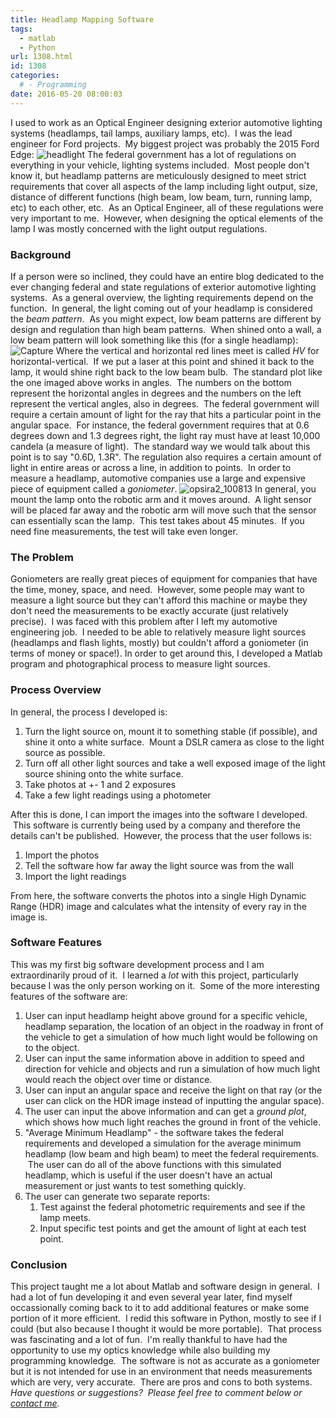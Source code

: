 ```yaml
---
title: Headlamp Mapping Software
tags:
  - matlab
  - Python
url: 1308.html
id: 1308
categories:
  # - Programming
date: 2016-05-20 08:00:03
---
```


I used to work as an Optical Engineer designing exterior automotive lighting systems (headlamps, tail lamps, auxiliary lamps, etc).  I was the lead engineer for Ford projects.  My biggest project was probably the 2015 Ford Edge: ![headlight](/wp-content/uploads/2016/05/headlight-300x200.jpg) The federal government has a lot of regulations on everything in your vehicle, lighting systems included.  Most people don't know it, but headlamp patterns are meticulously designed to meet strict requirements that cover all aspects of the lamp including light output, size, distance of different functions (high beam, low beam, turn, running lamp, etc) to each other, etc.  As an Optical Engineer, all of these regulations were very important to me.  However, when designing the optical elements of the lamp I was mostly concerned with the light output regulations.

### Background

If a person were so inclined, they could have an entire blog dedicated to the ever changing federal and state regulations of exterior automotive lighting systems.  As a general overview, the lighting requirements depend on the function.  In general, the light coming out of your headlamp is considered the _beam pattern_.  As you might expect, low beam patterns are different by design and regulation than high beam patterns.  When shined onto a wall, a low beam pattern will look something like this (for a single headlamp): ![Capture](/wp-content/uploads/2016/05/Capture-1.jpg) Where the vertical and horizontal red lines meet is called _HV_ for horizontal-vertical.  If we put a laser at this point and shined it back to the lamp, it would shine right back to the low beam bulb.  The standard plot like the one imaged above works in angles.  The numbers on the bottom represent the horizontal angles in degrees and the numbers on the left represent the vertical angles, also in degrees.  The federal government will require a certain amount of light for the ray that hits a particular point in the angular space.  For instance, the federal government requires that at 0.6 degrees down and 1.3 degrees right, the light ray must have at least 10,000 candela (a measure of light).  The standard way we would talk about this point is to say "0.6D, 1.3R". The regulation also requires a certain amount of light in entire areas or across a line, in addition to points.  In order to measure a headlamp, automotive companies use a large and expensive piece of equipment called a _goniometer_. ![opsira2_100813](/wp-content/uploads/2016/05/opsira2_100813.jpg) In general, you mount the lamp onto the robotic arm and it moves around.  A light sensor will be placed far away and the robotic arm will move such that the sensor can essentially scan the lamp.  This test takes about 45 minutes.  If you need fine measurements, the test will take even longer.

### The Problem

Goniometers are really great pieces of equipment for companies that have the time, money, space, and need.  However, some people may want to measure a light source but they can't afford this machine or maybe they don't need the measurements to be exactly accurate (just relatively precise).  I was faced with this problem after I left my automotive engineering job.  I needed to be able to relatively measure light sources (headlamps and flash lights, mostly) but couldn't afford a goniometer (in terms of money or space!). In order to get around this, I developed a Matlab program and photographical process to measure light sources.

### Process Overview

In general, the process I developed is:

1.  Turn the light source on, mount it to something stable (if possible), and shine it onto a white surface.  Mount a DSLR camera as close to the light source as possible.
2.  Turn off all other light sources and take a well exposed image of the light source shining onto the white surface.
3.  Take photos at +- 1 and 2 exposures
4.  Take a few light readings using a photometer

After this is done, I can import the images into the software I developed.  This software is currently being used by a company and therefore the details can't be published.  However, the process that the user follows is:

1.  Import the photos
2.  Tell the software how far away the light source was from the wall
3.  Import the light readings

From here, the software converts the photos into a single High Dynamic Range (HDR) image and calculates what the intensity of every ray in the image is.

### Software Features

This was my first big software development process and I am extraordinarily proud of it.  I learned a _lot_ with this project, particularly because I was the only person working on it.  Some of the more interesting features of the software are:

1.  User can input headlamp height above ground for a specific vehicle, headlamp separation, the location of an object in the roadway in front of the vehicle to get a simulation of how much light would be following on to the object.
2.  User can input the same information above in addition to speed and direction for vehicle and objects and run a simulation of how much light would reach the object over time or distance.
3.  User can input an angular space and receive the light on that ray (or the user can click on the HDR image instead of inputting the angular space).
4.  The user can input the above information and can get a _ground plot_, which shows how much light reaches the ground in front of the vehicle.
5.  "Average Minimum Headlamp" - the software takes the federal requirements and developed a simulation for the average minimum headlamp (low beam and high beam) to meet the federal requirements.  The user can do all of the above functions with this simulated headlamp, which is useful if the user doesn't have an actual measurement or just wants to test something quickly.
6.  The user can generate two separate reports:
    1.  Test against the federal photometric requirements and see if the lamp meets.
    2.  Input specific test points and get the amount of light at each test point.

### Conclusion

This project taught me a lot about Matlab and software design in general.  I had a lot of fun developing it and even several year later, find myself occassionally coming back to it to add additional features or make some portion of it more efficient.  I redid this software in Python, mostly to see if I could (but also because I thought it would be more portable).  That process was fascinating and a lot of fun.  I'm really thankful to have had the opportunity to use my optics knowledge while also building my programming knowledge.  The software is not as accurate as a goniometer but it is not intended for use in an environment that needs measurements which are very, very accurate.  There are pros and cons to both systems. _Have questions or suggestions?  Please feel free to comment below or [contact me](/contact/)._